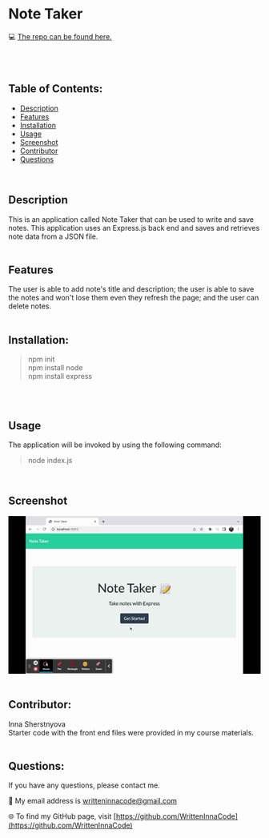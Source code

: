 # Note Taker

💻 [The repo can be found here.](https://github.com/WrittenInnaCode/Note_Taker)

<br/><br/>

## Table of Contents:
* [Description](#description)
* [Features](#features) 
* [Installation](#installation)
* [Usage](#usage)
* [Screenshot](#screenshot)
* [Contributor](#contributor)
* [Questions](#questions)

<br/>

## Description
This is an application called Note Taker that can be used to write and save notes. This application uses an Express.js back end and saves and retrieves note data from a JSON file.
<br/><br/>

## Features
The user is able to add note's title and description; the user is able to save the notes and won't lose them even they refresh the page; and the user can delete notes.
<br/><br/>

## Installation:
> npm init <br/>
> npm install node <br/>
> npm install express

<br/><br/>


## Usage
The application will be invoked by using the following command:
> node index.js

<br/>

## Screenshot

![alt gif](/public/assets/img/Note-Taker.gif)
<br/><br/>

## Contributor:
Inna Sherstnyova<br/>
Starter code with the front end files were provided in my course materials.
<br/><br/>

## Questions:
If you have any questions, please contact me. 

📧 My email address is writteninnacode@gmail.com 

🌐 To find my GitHub page, visit [https://github.com/WrittenInnaCode](https://github.com/WrittenInnaCode)
